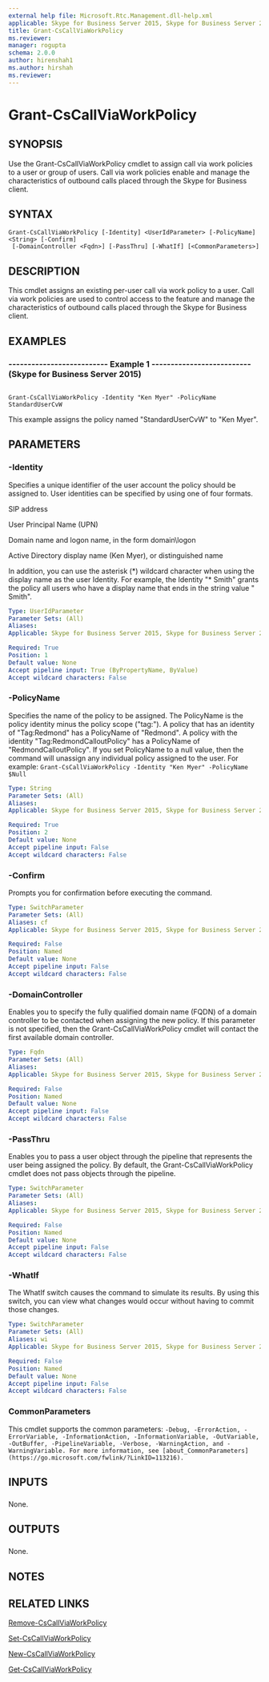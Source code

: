 ```yaml
---
external help file: Microsoft.Rtc.Management.dll-help.xml
applicable: Skype for Business Server 2015, Skype for Business Server 2019
title: Grant-CsCallViaWorkPolicy
ms.reviewer: 
manager: rogupta
schema: 2.0.0
author: hirenshah1
ms.author: hirshah
ms.reviewer:
---
```


# Grant-CsCallViaWorkPolicy

## SYNOPSIS
Use the Grant-CsCallViaWorkPolicy cmdlet to assign call via work policies to a user or group of users.
Call via work policies enable and manage the characteristics of outbound calls placed through the Skype for Business client.

## SYNTAX

```
Grant-CsCallViaWorkPolicy [-Identity] <UserIdParameter> [-PolicyName] <String> [-Confirm]
 [-DomainController <Fqdn>] [-PassThru] [-WhatIf] [<CommonParameters>]
```

## DESCRIPTION
This cmdlet assigns an existing per-user call via work policy to a user. Call via work policies are used to control access to the feature and manage the characteristics of outbound calls placed through the Skype for Business client.


## EXAMPLES

### -------------------------- Example 1 -------------------------- (Skype for Business Server 2015)
```

Grant-CsCallViaWorkPolicy -Identity "Ken Myer" -PolicyName StandardUserCvW
```

This example assigns the policy named "StandardUserCvW" to "Ken Myer".


## PARAMETERS

### -Identity
Specifies a unique identifier of the user account the policy should be assigned to.
User identities can be specified by using one of four formats.

SIP address

User Principal Name (UPN)

Domain name and logon name, in the form domain\logon

Active Directory display name (Ken Myer), or distinguished name

In addition, you can use the asterisk (\*) wildcard character when using the display name as the user Identity.
For example, the Identity "\* Smith" grants the policy all users who have a display name that ends in the string value " Smith".

```yaml
Type: UserIdParameter
Parameter Sets: (All)
Aliases: 
Applicable: Skype for Business Server 2015, Skype for Business Server 2019

Required: True
Position: 1
Default value: None
Accept pipeline input: True (ByPropertyName, ByValue)
Accept wildcard characters: False
```

### -PolicyName
Specifies the name of the policy to be assigned.
The PolicyName is the policy identity minus the policy scope ("tag:").
A policy that has an identity of "Tag:Redmond" has a PolicyName of "Redmond".
A policy with the identity "Tag:RedmondCalloutPolicy" has a PolicyName of "RedmondCalloutPolicy".
If you set PolicyName to a null value, then the command will unassign any individual policy assigned to the user.
For example: `Grant-CsCallViaWorkPolicy -Identity "Ken Myer" -PolicyName $Null`

```yaml
Type: String
Parameter Sets: (All)
Aliases: 
Applicable: Skype for Business Server 2015, Skype for Business Server 2019

Required: True
Position: 2
Default value: None
Accept pipeline input: False
Accept wildcard characters: False
```

### -Confirm
Prompts you for confirmation before executing the command.

```yaml
Type: SwitchParameter
Parameter Sets: (All)
Aliases: cf
Applicable: Skype for Business Server 2015, Skype for Business Server 2019

Required: False
Position: Named
Default value: None
Accept pipeline input: False
Accept wildcard characters: False
```

### -DomainController
Enables you to specify the fully qualified domain name (FQDN) of a domain controller to be contacted when assigning the new policy.
If this parameter is not specified, then the Grant-CsCallViaWorkPolicy cmdlet will contact the first available domain controller.

```yaml
Type: Fqdn
Parameter Sets: (All)
Aliases: 
Applicable: Skype for Business Server 2015, Skype for Business Server 2019

Required: False
Position: Named
Default value: None
Accept pipeline input: False
Accept wildcard characters: False
```

### -PassThru
Enables you to pass a user object through the pipeline that represents the user being assigned the policy.
By default, the Grant-CsCallViaWorkPolicy cmdlet does not pass objects through the pipeline.

```yaml
Type: SwitchParameter
Parameter Sets: (All)
Aliases: 
Applicable: Skype for Business Server 2015, Skype for Business Server 2019

Required: False
Position: Named
Default value: None
Accept pipeline input: False
Accept wildcard characters: False
```

### -WhatIf
The WhatIf switch causes the command to simulate its results. By using this switch, you can view what changes would occur without having to commit those changes.

```yaml
Type: SwitchParameter
Parameter Sets: (All)
Aliases: wi
Applicable: Skype for Business Server 2015, Skype for Business Server 2019

Required: False
Position: Named
Default value: None
Accept pipeline input: False
Accept wildcard characters: False
```

### CommonParameters
This cmdlet supports the common parameters: `-Debug, -ErrorAction, -ErrorVariable, -InformationAction, -InformationVariable, -OutVariable, -OutBuffer, -PipelineVariable, -Verbose, -WarningAction, and -WarningVariable. For more information, see [about_CommonParameters](https://go.microsoft.com/fwlink/?LinkID=113216).`

## INPUTS

###  
None.

## OUTPUTS

###  
None.

## NOTES

## RELATED LINKS

[Remove-CsCallViaWorkPolicy](Remove-CsCallViaWorkPolicy.md)

[Set-CsCallViaWorkPolicy](Set-CsCallViaWorkPolicy.md)

[New-CsCallViaWorkPolicy](New-CsCallViaWorkPolicy.md)

[Get-CsCallViaWorkPolicy](Get-CsCallViaWorkPolicy.md)


